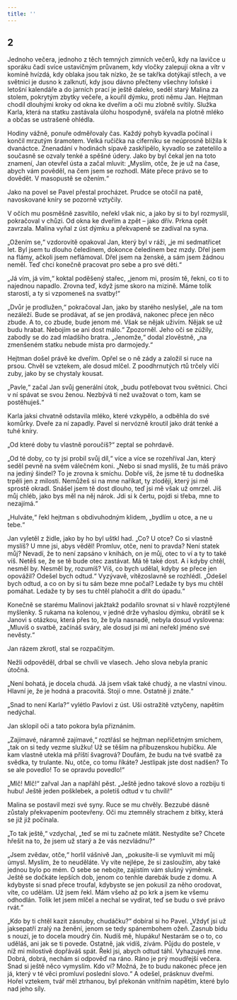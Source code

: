 ```yaml
---
title: ''
---
```


## 2

Jednoho večera, jednoho z těch temných zimních večerů, kdy na lavičce u sporáku čadí svíce ustavičným průvanem, kdy vločky zalepují okna a vítr v komíně hvízdá, kdy oblaka jsou tak nízko, že se takřka dotýkají střech, a ve světnici je dusno k zalknutí, kdy jsou dávno přečteny všechny loňské i letošní kalendáře a do jarních prací je ještě daleko, seděl starý Malina za stolem, pokrytým zbytky večeře, a kouřil dýmku, proti němu Jan. Hejtman chodil dlouhými kroky od okna ke dveřím a oči mu zlobně svítily. Služka Karla, která na statku zastávala úlohu hospodyně, svářela na plotně mléko a občas se ustrašeně ohlédla.

Hodiny vážně, ponuře odměřovaly čas. Každý pohyb kyvadla počínal i končil mrzutým šramotem. Velká ručička na ciferníku se neúprosně blížila k dvanáctce. Znenadání v hodinách sípavě zaskřípělo, kyvadlo se zatetelilo a současně se ozvaly tenké a spěšné údery. Jako by byl čekal jen na toto znamení, Jan otevřel ústa a začal mluvit: „Myslím, otče, že je už na čase, abych vám pověděl, na čem jsem se rozhodl. Máte přece právo se to dovědět. V masopustě se ožením.“

Jako na povel se Pavel přestal procházet. Prudce se otočil na patě, navoskované kníry se pozorně vztyčily.

V očích mu posměšně zasvítilo, neřekl však nic, a jako by si to byl rozmyslil, pokračoval v chůzi. Od okna ke dveřím a zpět – jako dřív. Prkna opět zavrzala. Malina vyňal z úst dýmku a překvapeně se zadíval na syna.

„Ožením se,“ vzdorovitě opakoval Jan, který byl v ráži, „je mi sedmatřicet let. Byl jsem tu dlouho čeledínem, dokonce čeledínem bez mzdy. Dřel jsem na flámy, ačkoli jsem neflámoval. Dřel jsem na ženské, a sám jsem žádnou neměl. Teď chci konečně pracovat pro sebe a pro své děti.“

„Já vím, já vím,“ koktal poděšený stařec, „jenom mi, prosím tě, řekni, co ti to najednou napadlo. Zrovna teď, když jsme skoro na mizině. Máme tolik starostí, a ty si vzpomeneš na svatby!“

„Dvůr je prodlužen,“ pokračoval Jan, jako by starého neslyšel, „ale na tom nezáleží. Bude se prodávat, ať se jen prodává, nakonec přece jen něco zbude. A to, co zbude, bude jenom mé. Však se nějak uživím. Nějak se už budu hrabat. Nebojím se ani dost málo.“ Zpozorněl. Jeho oči se zúžily, zabodly se do zad mladšího bratra. „Jenomže,“ dodal zlověstně, „na zmenšeném statku nebude místa pro darmojedy.“

Hejtman došel právě ke dveřím. Opřel se o ně zády a založil si ruce na prsou. Chvěl se vztekem, ale dosud mlčel. Z poodhrnutých rtů trčely vlčí zuby, jako by se chystaly kousat.

„Pavle,“ začal Jan svůj generální útok, „budu potřebovat tvou světnici. Chci v ní spávat se svou ženou. Nezbývá ti než uvažovat o tom, kam se postěhuješ.“

Karla jaksi chvatně odstavila mléko, které vzkypělo, a odběhla do své komůrky. Dveře za ní zapadly. Pavel si nervózně kroutil jako drát tenké a tuhé kníry.

„Od které doby tu vlastně poroučíš?“ zeptal se pohrdavě.

„Od té doby, co ty jsi probil svůj díl,“ více a více se rozehříval Jan, který seděl pevně na svém válečném koni. „Nebo si snad myslíš, že tu máš právo na jediný šindel? To je zrovna k smíchu. Dobře víš, že jsme tě tu dodneška trpěli jen z milosti. Nemůžeš si na mne naříkat, ty zloději, který jsi mě sprostě okradl. Snášel jsem tě dost dlouho, teď jsi mě však už omrzel. Jíš můj chléb, jako bys měl na něj nárok. Jdi si k čertu, pojdi si třeba, mne to nezajímá.“

„Hulváte,“ řekl hejtman s obdivuhodným klidem, „bydlím u otce, a ne u tebe.“

Jan vyletěl z židle, jako by ho byl uštkl had. „Co? U otce? Co si vlastně myslíš? U mne jsi, abys věděl! Promluv, otče, není to pravda? Není statek můj? Nevadí, že to není zapsáno v knihách, on je můj, otec to ví a ty to také víš. Netěš se, že se tě bude otec zastávat. Má tě také dost. A i kdyby chtěl, nesměl by. Nesměl by, rozumíš? Víš, co bych udělal, kdyby se přece jen opovážil? Odešel bych odtud.“ Vyzývavě, vítězoslavně se rozhlédl. „Odešel bych odtud, a co on by si tu sám beze mne počal? Ledaže ty bys mu chtěl pomáhat. Ledaže ty by ses tu chtěl plahočit a dřít do úpadu.“

Konečně se starému Malinovi jakžtakž podařilo srovnat si v hlavě rozptýlené myšlenky. S rukama na kolenou, v jedné drže vyhaslou dýmku, obrátil se k Janovi s otázkou, která přes to, že byla nasnadě, nebyla dosud vyslovena: „Mluvíš o svatbě, začínáš sváry, ale dosud jsi mi ani neřekl jméno své nevěsty.“

Jan rázem zkrotl, stal se rozpačitým.

Nežli odpověděl, drbal se chvíli ve vlasech. Jeho slova nebyla pranic útočná.

„Není bohatá, je docela chudá. Já jsem však také chudý, a ne vlastní vinou. Hlavní je, že je hodná a pracovitá. Stojí o mne. Ostatně ji znáte.“

„Snad to není Karla?“ vylétlo Pavlovi z úst. Uši ostražitě vztyčeny, napětím nedýchal.

Jan sklopil oči a tato pokora byla přiznáním.

„Zajímavé, náramně zajímavé,“ roztřásl se hejtman nepříčetným smíchem, „tak on si tedy vezme služku! Už se těším na příbuzenskou hubičku. Ale kam vlastně utekla má příští švagrová? Doufám, že budu na tvé svatbě za svědka, ty trulante. Nu, otče, co tomu říkáte? Jestlipak jste dost nadšen? To se ale povedlo! To se opravdu povedlo!“

„Mlč! Mlč!“ zařval Jan a napřáhl pěst. „Ještě jedno takové slovo a rozbiju ti hubu! Ještě jeden pošklebek, a poletíš odtud v tu chvíli!“

Malina se postavil mezi své syny. Ruce se mu chvěly. Bezzubé dásně zůstaly překvapením pootevřeny. Oči mu ztemněly strachem z bitky, která se již již počínala.

„To tak ještě,“ vzdychal, „teď se mi tu začnete mlátit. Nestydíte se? Chcete hřešit na to, že jsem už starý a že vás nezvládnu?“

„Jsem zvědav, otče,“ horlil vášnivě Jan, „pokusíte-li se vymluvit mi můj úmysl. Myslím, že to neuděláte. Vy víte nejlépe, že si zasloužím, aby také jednou bylo po mém. O sebe se nebojte, zajistím vám slušný výměnek. Ještě se dočkáte lepších dob, jenom co tenhle darebák bude z domu. A kdybyste si snad přece troufal, kdybyste se jen pokusil za něho orodovat, víte, co udělám. Už jsem řekl. Mám všeho až po krk a jsem ke všemu odhodlán. Tolik let jsem mlčel a nechal se vydírat, teď se budu o své právo rvát.“

„Kdo by ti chtěl kazit zásnuby, chudáčku?“ dobíral si ho Pavel. „Vždyť jsi už jaksepatří zralý na ženění, jenom se tedy spánembohem ožeň. Zasnub bídu s nouzí, je to docela moudrý čin. Nudíš mě, hlupáku! Nestarám se o to, co uděláš, ani jak se ti povede. Ostatně, jak vidíš, zívám. Půjdu do postele, v níž mi milostivě dopřáváš spát. Řekl jsi, abych odtud táhl. Vyhazuješ mne. Dobrá, dobrá, nechám si odpověď na ráno. Ráno je prý moudřejší večera. Snad si ještě něco vymyslím. Kdo ví? Možná, že to budu nakonec přece jen já, který v té věci promluví poslední slovo.“ A odešel, prásknuv dveřmi. Hořel vztekem, tvář měl ztrhanou, byl překonán vnitřním napětím, které bylo nad jeho síly.
